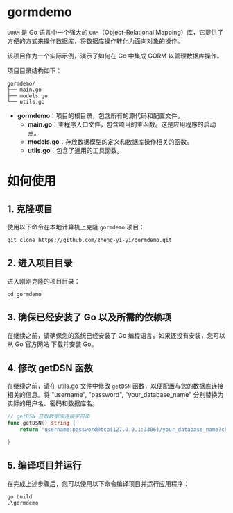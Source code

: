 # gormdemo

`GORM` 是 Go 语言中一个强大的 `ORM`（Object-Relational Mapping）库，它提供了方便的方式来操作数据库，将数据库操作转化为面向对象的操作。

该项目作为一个实际示例，演示了如何在 Go 中集成 GORM 以管理数据库操作。

项目目录结构如下：

```shell
gormdemo/
├── main.go
├── models.go
└── utils.go
```

- **gormdemo**：项目的根目录，包含所有的源代码和配置文件。
  - **main.go**：主程序入口文件，包含项目的主函数。这是应用程序的启动点。
  - **models.go**：存放数据模型的定义和数据库操作相关的函数。
  - **utils.go**：包含了通用的工具函数。

# 如何使用

## 1. 克隆项目

使用以下命令在本地计算机上克隆 `gormdemo` 项目：

```shell
git clone https://github.com/zheng-yi-yi/gormdemo.git
```

## 2. 进入项目目录

进入刚刚克隆的项目目录：

```shell
cd gormdemo
```

## 3. 确保已经安装了 Go 以及所需的依赖项

在继续之前，请确保您的系统已经安装了 Go 编程语言，如果还没有安装，您可以从 Go 官方网站 下载并安装 Go。

## 4. 修改 getDSN 函数

在继续之前，请在 utils.go 文件中修改 `getDSN` 函数，以便配置与您的数据库连接相关的信息。将 "username", "password", "your_database_name" 分别替换为实际的用户名、密码和数据库名。

```go
// getDSN 获取数据库连接字符串
func getDSN() string {
	return "username:password@tcp(127.0.0.1:3306)/your_database_name?charset=utf8mb4&parseTime=True&loc=Local"

}
```

## 5. 编译项目并运行

在完成上述步骤后，您可以使用以下命令编译项目并运行应用程序：

```shell
go build
.\gormdemo
```
